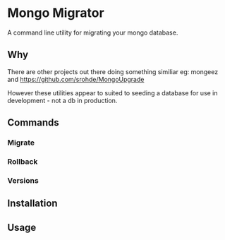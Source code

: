 # Mongo Migrator

A command line utility for migrating your mongo database.

## Why

There are other projects out there doing something similiar eg: mongeez and
https://github.com/srohde/MongoUpgrade

However these utilities appear to suited to seeding a database for use in development - not
a db in production.


## Commands

### Migrate

### Rollback

### Versions

## Installation

## Usage

